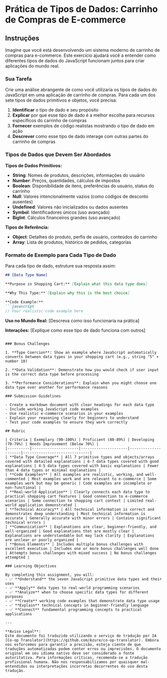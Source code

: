 <!--
CO_OP_TRANSLATOR_METADATA:
{
  "original_hash": "6fd645e97c48cd5eb5a3d290815ec8b5",
  "translation_date": "2025-10-22T22:59:10+00:00",
  "source_file": "2-js-basics/1-data-types/assignment.md",
  "language_code": "br"
}
-->
# Prática de Tipos de Dados: Carrinho de Compras de E-commerce

## Instruções

Imagine que você está desenvolvendo um sistema moderno de carrinho de compras para e-commerce. Este exercício ajudará você a entender como diferentes tipos de dados do JavaScript funcionam juntos para criar aplicações do mundo real.

### Sua Tarefa

Crie uma análise abrangente de como você utilizaria os tipos de dados do JavaScript em uma aplicação de carrinho de compras. Para cada um dos sete tipos de dados primitivos e objetos, você precisa:

1. **Identificar** o tipo de dado e seu propósito
2. **Explicar** por que esse tipo de dado é a melhor escolha para recursos específicos do carrinho de compras
3. **Fornecer** exemplos de código realistas mostrando o tipo de dado em ação
4. **Descrever** como esse tipo de dado interage com outras partes do carrinho de compras

### Tipos de Dados que Devem Ser Abordados

**Tipos de Dados Primitivos:**
- **String**: Nomes de produtos, descrições, informações do usuário
- **Number**: Preços, quantidades, cálculos de impostos
- **Boolean**: Disponibilidade de itens, preferências do usuário, status do carrinho
- **Null**: Valores intencionalmente vazios (como códigos de desconto ausentes)
- **Undefined**: Valores não inicializados ou dados ausentes
- **Symbol**: Identificadores únicos (uso avançado)
- **BigInt**: Cálculos financeiros grandes (uso avançado)

**Tipos de Referência:**
- **Object**: Detalhes do produto, perfis de usuário, conteúdos do carrinho
- **Array**: Lista de produtos, histórico de pedidos, categorias

### Formato de Exemplo para Cada Tipo de Dado

Para cada tipo de dado, estruture sua resposta assim:

```markdown
## [Data Type Name]

**Purpose in Shopping Cart:** [Explain what this data type does]

**Why This Type:** [Explain why this is the best choice]

**Code Example:**
```javascript
// Your realistic code example here
```

**Uso no Mundo Real:** [Descreva como isso funcionaria na prática]

**Interações:** [Explique como esse tipo de dado funciona com outros]
```

### Bonus Challenges

1. **Type Coercion**: Show an example where JavaScript automatically converts between data types in your shopping cart (e.g., string "5" + number 10)

2. **Data Validation**: Demonstrate how you would check if user input is the correct data type before processing

3. **Performance Considerations**: Explain when you might choose one data type over another for performance reasons

### Submission Guidelines

- Create a markdown document with clear headings for each data type
- Include working JavaScript code examples
- Use realistic e-commerce scenarios in your examples
- Explain your reasoning clearly for beginners to understand
- Test your code examples to ensure they work correctly

## Rubric

| Criteria | Exemplary (90-100%) | Proficient (80-89%) | Developing (70-79%) | Needs Improvement (Below 70%) |
|----------|---------------------|---------------------|---------------------|------------------------------|
| **Data Type Coverage** | All 7 primitive types and objects/arrays covered with detailed explanations | 6-7 data types covered with good explanations | 4-5 data types covered with basic explanations | Fewer than 4 data types or minimal explanations |
| **Code Examples** | All examples are realistic, working, and well-commented | Most examples work and are relevant to e-commerce | Some examples work but may be generic | Code examples are incomplete or non-functional |
| **Real-world Application** | Clearly connects each data type to practical shopping cart features | Good connection to e-commerce scenarios | Some connection to shopping cart context | Limited real-world application demonstrated |
| **Technical Accuracy** | All technical information is correct and demonstrates deep understanding | Most technical information is accurate | Generally accurate with minor errors | Contains significant technical errors |
| **Communication** | Explanations are clear, beginner-friendly, and well-organized | Good explanations that are mostly clear | Explanations are understandable but may lack clarity | Explanations are unclear or poorly organized |
| **Bonus Elements** | Includes multiple bonus challenges with excellent execution | Includes one or more bonus challenges well done | Attempts bonus challenges with mixed success | No bonus challenges attempted |

### Learning Objectives

By completing this assignment, you will:
- ✅ **Understand** the seven JavaScript primitive data types and their uses
- ✅ **Apply** data types to real-world programming scenarios
- ✅ **Analyze** when to choose specific data types for different purposes
- ✅ **Create** working code examples that demonstrate data type usage
- ✅ **Explain** technical concepts in beginner-friendly language
- ✅ **Connect** fundamental programming concepts to practical applications

---

**Aviso Legal**:  
Este documento foi traduzido utilizando o serviço de tradução por IA [Co-op Translator](https://github.com/Azure/co-op-translator). Embora nos esforcemos para garantir a precisão, esteja ciente de que traduções automatizadas podem conter erros ou imprecisões. O documento original em seu idioma nativo deve ser considerado a fonte autoritativa. Para informações críticas, recomenda-se a tradução profissional humana. Não nos responsabilizamos por quaisquer mal-entendidos ou interpretações incorretas decorrentes do uso desta tradução.